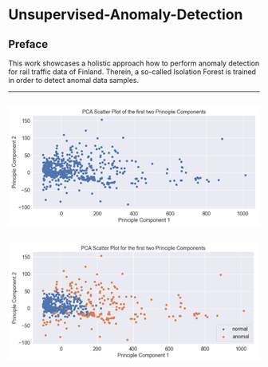 # Unsupervised-Anomaly-Detection

## Preface
This work showcases a holistic approach how to perform anomaly detection for rail traffic data of Finland. Therein, a so-called Isolation Forest is trained in order to detect anomal data samples. 

---

<h2 align="center">
  <img src="assets/pca_before_anomaly_detection.PNG" alt="PCA before" width="1000px" />
</h2>

<h2 align="center">
  <img src="assets/pca_after_anomaly_detection.PNG" alt="PCA afterwards" width="1000px" />
</h2>

